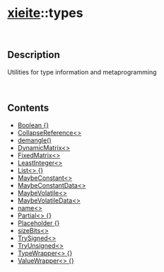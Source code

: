 # [xieite](./xieite.md)\:\:types

&nbsp;

## Description
Utilities for type information and metaprogramming

&nbsp;

## Contents
- [Boolean \{\}](./namespaces/types/boolean.md)
- [CollapseReference\<\>](./namespaces/types/collapse_reference.md)
- [demangle\(\)](./namespaces/types/demangle.md)
- [DynamicMatrix\<\>](./namespaces/types/dynamic_matrix.md)
- [FixedMatrix\<\>](./namespaces/types/fixed_matrix.md)
- [LeastInteger\<\>](./namespaces/types/least_integer.md)
- [List\<\> \{\}](./namespaces/types/list.md)
- [MaybeConstant\<\>](./namespaces/types/maybe_constant.md)
- [MaybeConstantData\<\>](./namespaces/types/maybe_constant_data.md)
- [MaybeVolatile\<\>](./namespaces/types/maybe_volatile.md)
- [MaybeVolatileData\<\>](./namespaces/types/maybe_volatile_data.md)
- [name\<\>](./namespaces/types/name.md)
- [Partial\<\> \{\}](./namespaces/types/partial.md)
- [Placeholder \{\}](./namespaces/types/placeholder.md)
- [sizeBits\<\>](./namespaces/types/size_bits.md)
- [TrySigned\<\>](./namespaces/types/try_signed.md)
- [TryUnsigned\<\>](./namespaces/types/try_unsigned.md)
- [TypeWrapper\<\> \{\}](./namespaces/types/type_wrapper.md)
- [ValueWrapper\<\> \{\}](./namespaces/types/value_wrapper.md)
